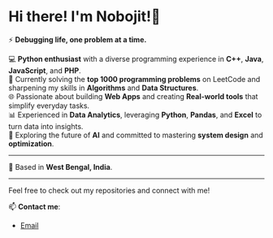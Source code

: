 # Hi there! I'm Nobojit!👋

⚡ **Debugging life, one problem at a time.**

💻 **Python enthusiast** with a diverse programming experience in **C++**, **Java**, **JavaScript**, and **PHP**.  
🧩 Currently solving the **top 1000 programming problems** on LeetCode and sharpening my skills in **Algorithms** and **Data Structures**.  
🌐 Passionate about building **Web Apps** and creating **Real-world tools** that simplify everyday tasks.  
📊 Experienced in **Data Analytics**, leveraging **Python**, **Pandas**, and **Excel** to turn data into insights.  
🚀 Exploring the future of **AI** and committed to mastering **system design** and **optimization**.

---

📍 Based in **West Bengal, India**.

---

Feel free to check out my repositories and connect with me!

📫 **Contact me**:  
- [Email](mailto:contact@nobojithalder.com)
